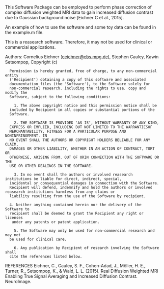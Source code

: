 This Software Package can be employed to perform phase correction of complex diffusion weighted MRI data to gain increased diffusion contrast due to Gaussian background noise [Eichner C et al., 2015]. 

An example of how to use the software and some toy data can be found in the example.m file.

This is a reasearch software. Therefore, it may not be used for clinical or commercial applications. 


Authors: Cornelius Eichner (ceichner@cbs.mpg.de), Stephen Cauley, Kawin Setsompop, Copyright (c) 
       
      Permission is hereby granted, free of charge, to any non-commercial entity
      ('Recipient') obtaining a copy of this software and associated
      documentation files (the 'Software'), to the Software solely for
      non-commercial research, including the rights to use, copy and modify the
      Software, subject to the following conditions: 
       
        1. The above copyright notice and this permission notice shall be
      included by Recipient in all copies or substantial portions of the
      Software. 
       
        2. THE SOFTWARE IS PROVIDED 'AS IS', WITHOUT WARRANTY OF ANY KIND,
      EXPRESS OR IMPLIED, INCLUDING BUT NOT LIMITED TO THE WARRANTIESOF
      MERCHANTABILITY, FITNESS FOR A PARTICULAR PURPOSE AND NONINFRINGEMENT. IN
      NO EVENT SHALL THE AUTHORS OR COPYRIGHT HOLDERS BELIABLE FOR ANY CLAIM,
      DAMAGES OR OTHER LIABILITY, WHETHER IN AN ACTION OF CONTRACT, TORT OR
      OTHERWISE, ARISING FROM, OUT OF ORIN CONNECTION WITH THE SOFTWARE OR THE
      USE OR OTHER DEALINGS IN THE SOFTWARE. 
       
        3. In no event shall the authors or involved reasearch institutions be liable for direct, indirect, special,
      incidental or consequential damages in connection with the Software.
      Recipient will defend, indemnify and hold the authors or involved reasearch institutions harmless from any claims or
      liability resulting from the use of the Software by recipient. 
       
      4. Neither anything contained herein nor the delivery of the Software to
      recipient shall be deemed to grant the Recipient any right or licenses
       under any patents or patent application. 
       
        5. The Software may only be used for non-commercial research and may not
      be used for clinical care. 
       
        6. Any publication by Recipient of research involving the Software shall
      cite the references listed below.
 
 REFERENCES
      Eichner, C., Cauley, S. F., Cohen-Adad, J., Möller, H. E., Turner, R., Setsompop, 
      K., & Wald, L. L. (2015). Real Diffusion Weighted MRI Enabling True Signal Averaging 
      and Increased Diffusion Contrast. NeuroImage.
